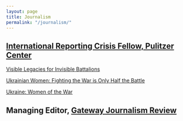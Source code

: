 ```yaml
---
layout: page
title: Journalism
permalink: "/journalism/"
---
```


## [International Reporting Crisis Fellow, Pulitzer Center](https://pulitzercenter.org/people/taylor-damann)

[Visible Legacies for Invisible Battalions](https://pulitzercenter.org/reporting/ukraine-visible-legacies-invisible-battalions)

[Ukrainian Women: Fighting the War is Only Half the Battle](https://pulitzercenter.org/reporting/ukrainian-women-fighting-war-only-half-battle)

[Ukraine: Women of the War](https://pulitzercenter.org/reporting/ukraine-women-war)

## Managing Editor, [Gateway Journalism Review](http://gatewayjr.org/)
